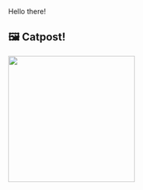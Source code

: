 Hello there!



## 🖼️ Catpost!

<sub>
    <img src="https://cdn2.thecatapi.com/images/6tj.jpg" height="256">
</sub>

